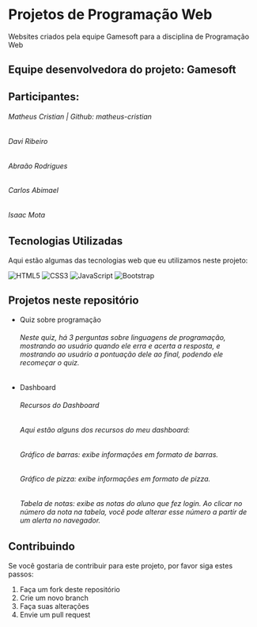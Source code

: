 # Projetos de Programação Web
Websites criados pela equipe Gamesoft para a disciplina de Programação Web

## Equipe desenvolvedora do projeto: Gamesoft

## Participantes:

###### Matheus Cristian | Github: matheus-cristian
###### Davi Ribeiro
###### Abraão Rodrigues
###### Carlos Abimael
###### Isaac Mota

## Tecnologias Utilizadas

Aqui estão algumas das tecnologias web que eu utilizamos neste projeto:

![HTML5](https://img.shields.io/badge/-HTML5-E34F26?style=flat&logo=html5&logoColor=white)
![CSS3](https://img.shields.io/badge/-CSS3-1572B6?style=flat&logo=css3)
![JavaScript](https://img.shields.io/badge/-JavaScript-F7DF1E?style=flat&logo=javascript&logoColor=black)
![Bootstrap](https://img.shields.io/badge/-Bootstrap-563D7C?style=flat&logo=bootstrap)

## Projetos neste repositório

- Quiz sobre programação
    ###### Neste quiz, há 3 perguntas sobre linguagens de programação, mostrando ao usuário quando ele erra e acerta a resposta, e mostrando ao usuário a pontuação dele ao final, podendo ele recomeçar o quiz.
    ######

- Dashboard
    ###### Recursos do Dashboard
    ###### Aqui estão alguns dos recursos do meu dashboard:

    ###### Gráfico de barras: exibe informações em formato de barras.
    ###### Gráfico de pizza: exibe informações em formato de pizza.
    ###### Tabela de notas: exibe as notas do aluno que fez login. Ao clicar no número da nota na tabela, você pode alterar esse número a partir de um alerta no navegador.

## Contribuindo

Se você gostaria de contribuir para este projeto, por favor siga estes passos:

1. Faça um fork deste repositório
2. Crie um novo branch
3. Faça suas alterações
4. Envie um pull request


